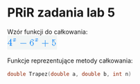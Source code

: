 # PRiR zadania lab 5
Wzór funkcji do całkowania: <br>
![](wz1.PNG)

Funkcje reprezentujące metody całkowania:
```cpp
double Trapez(double a, double b, int n)
```
